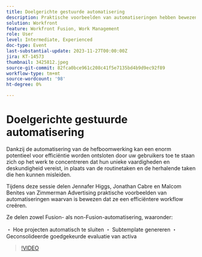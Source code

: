 ```yaml
---
title: Doelgerichte gestuurde automatisering
description: Praktische voorbeelden van automatiseringen hebben bewezen een efficiëntere werkstroom tot stand te brengen.
solution: Workfront
feature: Workfront Fusion, Work Management
role: User
level: Intermediate, Experienced
doc-type: Event
last-substantial-update: 2023-11-27T00:00:00Z
jira: KT-14573
thumbnail: 3425812.jpeg
source-git-commit: 82fca0bce961c208c41f5e7135bd4b9d9ec92f89
workflow-type: tm+mt
source-wordcount: '98'
ht-degree: 0%

---
```



# Doelgerichte gestuurde automatisering

Dankzij de automatisering van de hefboomwerking kan een enorm potentieel voor efficiëntie worden ontsloten door uw gebruikers toe te staan zich op het werk te concentreren dat hun unieke vaardigheden en deskundigheid vereist, in plaats van de routinetaken en de herhalende taken die hen kunnen misleiden.

Tijdens deze sessie delen Jennafer Higgs, Jonathan Cabre en Malcom Benites van Zimmerman Advertising praktische voorbeelden van automatiseringen waarvan is bewezen dat ze een efficiëntere workflow creëren.

Ze delen zowel Fusion- als non-Fusion-automatisering, waaronder:

・ Hoe projecten automatisch te sluiten ・ Subtemplate genereren ・ Geconsolideerde goedgekeurde evaluatie van activa

>[!VIDEO](https://video.tv.adobe.com/v/3425812/?learn=on)
